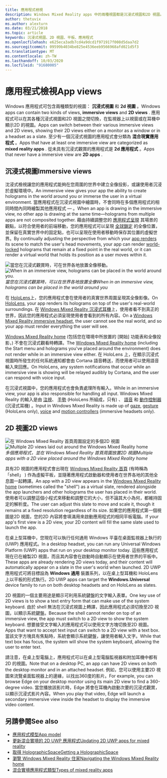 ```yaml
---
title: 應用程式檢視
description: Windows Mixed Reality apps 中的兩種視圖都是沉浸式視圖和2D 視圖。
author: thetuvix
ms.author: alexturn
ms.date: 03/21/2018
ms.topic: article
keywords: 沉浸式視圖、2D 視圖、平板、應用程式
ms.openlocfilehash: e625eca3adb7cd4a9dcd1f971917f008d5daa7d2
ms.sourcegitcommit: 09599b4034be825e4536eeb9566968afd021d5f3
ms.translationtype: MT
ms.contentlocale: zh-TW
ms.lasthandoff: 10/03/2020
ms.locfileid: "91680005"
---
```

# <a name="app-views"></a><span data-ttu-id="3ca26-104">應用程式檢視</span><span class="sxs-lookup"><span data-stu-id="3ca26-104">App views</span></span>

<span data-ttu-id="3ca26-105">Windows 應用程式可包含兩種類型的視圖： **沉浸式視圖** 和 **2d 視圖** 。</span><span class="sxs-lookup"><span data-stu-id="3ca26-105">Windows apps can contain two kinds of views, **immersive views** and **2D views** .</span></span> <span data-ttu-id="3ca26-106">應用程式可以在其各種沉浸式視圖和2D 視圖之間切換，在監視器上以視窗或在耳機中顯示2D 的視圖。</span><span class="sxs-lookup"><span data-stu-id="3ca26-106">Apps can switch between their various immersive views and 2D views, showing their 2D views either on a monitor as a window or in a headset as a slate.</span></span> <span data-ttu-id="3ca26-107">至少有一個沉浸式視圖的應用程式會分類為 **混合現實應用程式** 。</span><span class="sxs-lookup"><span data-stu-id="3ca26-107">Apps that have at least one immersive view are categorized as **mixed reality apps** .</span></span> <span data-ttu-id="3ca26-108">從未具有沉浸式觀賞的應用程式是 **2d 應用程式** 。</span><span class="sxs-lookup"><span data-stu-id="3ca26-108">Apps that never have a immersive view are **2D apps** .</span></span>

## <a name="immersive-views"></a><span data-ttu-id="3ca26-109">沉浸式視圖</span><span class="sxs-lookup"><span data-stu-id="3ca26-109">Immersive views</span></span>

<span data-ttu-id="3ca26-110">沈浸式檢視讓您的應用程式能夠在您周圍的世界中建立全像投影，或讓使用者沉浸於虛擬環境中。</span><span class="sxs-lookup"><span data-stu-id="3ca26-110">An immersive view gives your app the ability to create holograms in the world around you or immerse the user in a virtual environment.</span></span> <span data-ttu-id="3ca26-111">當應用程式在沉浸式視圖中繪圖時，不會同時在多個應用程式的相同時間內同時繪製其他應用程式 &mdash; 。</span><span class="sxs-lookup"><span data-stu-id="3ca26-111">When an app is drawing in the immersive view, no other app is drawing at the same time&mdash;holograms from multiple apps are not composited together.</span></span> <span data-ttu-id="3ca26-112">藉由持續調整您的 [應用程式呈現](../develop/platform-capabilities-and-apis/rendering.md) 其場景的觀點，以符合使用者的前端移動，您的應用程式可以呈現 [全球鎖定](coordinate-systems.md) 的全像位置，並保留在真實世界中的固定點，也可以呈現在使用者移動時保存其位置的虛擬世界。</span><span class="sxs-lookup"><span data-stu-id="3ca26-112">By continually adjusting the perspective from which your [app renders](../develop/platform-capabilities-and-apis/rendering.md) its scene to match the user's head movements, your app can render [world-locked](coordinate-systems.md) holograms that remain at a fixed point in the real world, or it can render a virtual world that holds its position as a user moves within it.</span></span>

<span data-ttu-id="3ca26-113">![當您在沉浸式觀賞時，可在世界各地放置全像移動。](images/designoverview-940px.jpg)</span><span class="sxs-lookup"><span data-stu-id="3ca26-113">![When in an immersive view, holograms can be placed in the world around you.](images/designoverview-940px.jpg)</span></span><br>
<span data-ttu-id="3ca26-114">*當您在沉浸式觀賞時，可以在世界各地放置全像*</span><span class="sxs-lookup"><span data-stu-id="3ca26-114">*When in an immersive view, holograms can be placed in the world around you*</span></span>

<span data-ttu-id="3ca26-115">在 [HoloLens](https://docs.microsoft.com/hololens/hololens1-hardware)上，您的應用程式會在使用者的真實世界周圍呈現其全像影像。</span><span class="sxs-lookup"><span data-stu-id="3ca26-115">On [HoloLens](https://docs.microsoft.com/hololens/hololens1-hardware), your app renders its holograms on top of the user's real-world surroundings.</span></span> <span data-ttu-id="3ca26-116">在 [Windows Mixed Reality 沉浸式耳機](../discover/immersive-headset-hardware-details.md)上，使用者看不到真正的世界，因此您的應用程式必須呈現使用者會看到的所有內容。</span><span class="sxs-lookup"><span data-stu-id="3ca26-116">On a [Windows Mixed Reality immersive headset](../discover/immersive-headset-hardware-details.md), the user cannot see the real world, and so your app must render everything the user will see.</span></span>

<span data-ttu-id="3ca26-117">[Windows Mixed Reality home](../discover/navigating-the-windows-mixed-reality-home.md) (包括您在環境中所放置的 [開始] 功能表和全像投影，) 不會在沉浸式觀看時轉譯。</span><span class="sxs-lookup"><span data-stu-id="3ca26-117">The [Windows Mixed Reality home](../discover/navigating-the-windows-mixed-reality-home.md) (including the Start menu and holograms you've placed around the environment) does not render while in an immersive view either.</span></span> <span data-ttu-id="3ca26-118">在 HoloLens 上，在顯示沉浸式視圖時所發生的任何系統通知都會由 Cortana 語音轉送，而使用者可以使用語音輸入來回應。</span><span class="sxs-lookup"><span data-stu-id="3ca26-118">On HoloLens, any system notifications that occur while an immersive view is showing will be relayed audibly by Cortana, and the user can respond with voice input.</span></span>

<span data-ttu-id="3ca26-119">在沉浸式視圖中，您的應用程式也會負責處理所有輸入。</span><span class="sxs-lookup"><span data-stu-id="3ca26-119">While in an immersive view, your app is also responsible for handling all input.</span></span> <span data-ttu-id="3ca26-120">Windows Mixed Reality 的輸入是由 [注視](gaze-and-commit.md)、 [手勢](gaze-and-commit.md#composite-gestures) (HoloLens 所組成，只有) 、 [語音](voice-input.md) 和 [動作控制器](motion-controllers.md) (沉浸式耳機) 。</span><span class="sxs-lookup"><span data-stu-id="3ca26-120">Input in Windows Mixed Reality is made up of [gaze](gaze-and-commit.md), [gesture](gaze-and-commit.md#composite-gestures) (HoloLens only), [voice](voice-input.md) and [motion controllers](motion-controllers.md) (immersive headsets only).</span></span>

## <a name="2d-views"></a><span data-ttu-id="3ca26-121">2D 視圖</span><span class="sxs-lookup"><span data-stu-id="3ca26-121">2D views</span></span>

<span data-ttu-id="3ca26-122">![在 Windows Mixed Reality 首頁周圍設定的多個2D 視圖](images/teleportation-940px.png)</span><span class="sxs-lookup"><span data-stu-id="3ca26-122">![Multiple 2D views laid out around the Windows Mixed Reality home](images/teleportation-940px.png)</span></span><br>
<span data-ttu-id="3ca26-123">*多個應用程式，並在 Windows Mixed Reality 首頁周圍放置2D 視圖*</span><span class="sxs-lookup"><span data-stu-id="3ca26-123">*Multiple apps with a 2D view placed around the Windows Mixed Reality home*</span></span>

<span data-ttu-id="3ca26-124">具有2D 視圖的應用程式會出現在 [Windows Mixed Reality 首頁](../discover/navigating-the-windows-mixed-reality-home.md) (有時稱為「shell」 ) 作為虛擬平板，並隨著應用程式啟動器和使用者在世界各地的其他全息圖一起轉譯。</span><span class="sxs-lookup"><span data-stu-id="3ca26-124">An app with a 2D view appears in the [Windows Mixed Reality home](../discover/navigating-the-windows-mixed-reality-home.md) (sometimes called the "shell") as a virtual slate, rendered alongside the app launchers and other holograms the user has placed in their world.</span></span> <span data-ttu-id="3ca26-125">使用者可以調整這個小程式來移動和調整它的大小，但不論其大小為何，都維持固定的解析度。</span><span class="sxs-lookup"><span data-stu-id="3ca26-125">The user can adjust this slate to move and scale it, though it remains at a fixed resolution regardless of its size.</span></span> <span data-ttu-id="3ca26-126">如果您的應用程式第一個視圖是2D 視圖，您的2D 內容將會填滿用來啟動應用程式的相同平板電腦。</span><span class="sxs-lookup"><span data-stu-id="3ca26-126">If your app's first view is a 2D view, your 2D content will fill the same slate used to launch the app.</span></span>

<span data-ttu-id="3ca26-127">在桌上型耳機中，您現在可以執行任何通用 Windows 平臺在桌面監視器上執行的 (UWP) 應用程式。</span><span class="sxs-lookup"><span data-stu-id="3ca26-127">In a desktop headset, you can run any Universal Windows Platform (UWP) apps that run on your desktop monitor today.</span></span> <span data-ttu-id="3ca26-128">這些應用程式現在已在繪製2D 視圖，而且其內容會在啟動時自動顯示在使用者世界的平板中。</span><span class="sxs-lookup"><span data-stu-id="3ca26-128">These apps are already rendering 2D views today, and their content will automatically appear on a slate in the user's world when launched.</span></span> <span data-ttu-id="3ca26-129">2D UWP 應用程式可將目標設為 **Windows 通用** 裝置系列，以在桌上型耳機和 HoloLens 上以平板的形式執行。</span><span class="sxs-lookup"><span data-stu-id="3ca26-129">2D UWP apps can target the **Windows.Universal** device family to run on both desktop headsets and on HoloLens as slates.</span></span>

<span data-ttu-id="3ca26-130">2D 視圖的一個主要用途是顯示可利用系統鍵盤的文字輸入表單。</span><span class="sxs-lookup"><span data-stu-id="3ca26-130">One key use of 2D views is to show a text entry form that can make use of the system keyboard.</span></span> <span data-ttu-id="3ca26-131">由於 shell 無法在沉浸式視圖上轉譯，因此應用程式必須切換至2D 視圖，以顯示系統鍵盤。</span><span class="sxs-lookup"><span data-stu-id="3ca26-131">Because the shell cannot render on top of an immersive view, the app must switch to a 2D view to show the system keyboard.</span></span> <span data-ttu-id="3ca26-132">想要接受文字輸入的應用程式可以使用文字方塊切換至2D 視圖。</span><span class="sxs-lookup"><span data-stu-id="3ca26-132">Apps that want to accept text input can switch to a 2D view with a text box.</span></span> <span data-ttu-id="3ca26-133">當該文字方塊具有焦點時，系統會顯示系統鍵盤，讓使用者輸入文字。</span><span class="sxs-lookup"><span data-stu-id="3ca26-133">While that text box has focus, the system will show the system keyboard, allowing the user to enter text.</span></span>

<span data-ttu-id="3ca26-134">請注意，在桌上型電腦上，應用程式可以在桌上型電腦監視器和附加耳機中都有2D 的視圖。</span><span class="sxs-lookup"><span data-stu-id="3ca26-134">Note that on a desktop PC, an app can have 2D views on both the desktop monitor and in an attached headset.</span></span> <span data-ttu-id="3ca26-135">例如，您可以使用主要2D 視圖來流覽桌面監視器上的邊緣，以找出360度的影片。</span><span class="sxs-lookup"><span data-stu-id="3ca26-135">For example, you can browse Edge on your desktop monitor using its main 2D view to find a 360-degree video.</span></span> <span data-ttu-id="3ca26-136">當您播放該影片時，Edge 將會在耳機內啟動次要的沉浸式觀賞，以顯示沉浸式影片內容。</span><span class="sxs-lookup"><span data-stu-id="3ca26-136">When you play that video, Edge will launch a secondary immersive view inside the headset to display the immersive video content.</span></span>

## <a name="see-also"></a><span data-ttu-id="3ca26-137">另請參閱</span><span class="sxs-lookup"><span data-stu-id="3ca26-137">See also</span></span>

* [<span data-ttu-id="3ca26-138">應用程式模型</span><span class="sxs-lookup"><span data-stu-id="3ca26-138">App model</span></span>](app-model.md)
* [<span data-ttu-id="3ca26-139">更新混合實境的 2D UWP 應用程式</span><span class="sxs-lookup"><span data-stu-id="3ca26-139">Updating 2D UWP apps for mixed reality</span></span>](../develop/porting-apps/building-2d-apps.md)
* [<span data-ttu-id="3ca26-140">取得 HolographicSpace</span><span class="sxs-lookup"><span data-stu-id="3ca26-140">Getting a HolographicSpace</span></span>](../develop/native/getting-a-holographicspace.md)
* [<span data-ttu-id="3ca26-141">瀏覽 Windows Mixed Reality 住家</span><span class="sxs-lookup"><span data-stu-id="3ca26-141">Navigating the Windows Mixed Reality home</span></span>](../discover/navigating-the-windows-mixed-reality-home.md)
* [<span data-ttu-id="3ca26-142">混合實境應用程式類型</span><span class="sxs-lookup"><span data-stu-id="3ca26-142">Types of mixed reality apps</span></span>](types-of-mixed-reality-apps.md)
